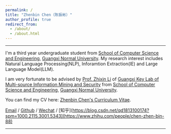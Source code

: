 ```yaml
---
permalink: /
title: "Zhenbin Chen（陈振彬）"
author_profile: true
redirect_from: 
  - /about/
  - /about.html
---
```


------

I'm a third year undergraduate student from [School of Computer Science and Engineering](http://www.cs.gxnu.edu.cn/main.htm), [Guangxi Normal University](https://www.gxnu.edu.cn/). My research interest includes Natural Language Processing(NLP), Inforamtion Extraction(IE) and Large Language Model(LLM).

I am very fortunate to be advised by [Prof. Zhixin Li](http://www.cs.gxnu.edu.cn/2019/0302/c4860a143385/page.htm) of [Guangxi Key Lab of Multi-source Information Mining and Security](https://mims.gxnu.edu.cn/main.htm) from [School of Computer Science and Engineering](http://www.cs.gxnu.edu.cn/main.htm), [Guangxi Normal University](https://www.gxnu.edu.cn/). 

You can find my CV here: [Zhenbin Chen's Curriculum Vitae](../assets/Curriculum_Vitae.pdf).

[Email](mailto:zhenbinchan@gmail.com) / [Github](https://github.com/ZhenbinChen-NLP) / [Wechat](../images/wechat.png) / [知乎](https://blog.csdn.net/qd1813100174?spm=1000.2115.3001.5343](https://www.zhihu.com/people/chen-zhen-bin-88)

------
